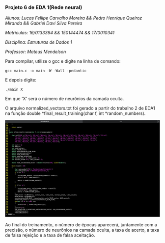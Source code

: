 ### Projeto 6 de EDA 1(Rede neural)



*Alunos: Lucas Fellipe Carvalho Moreira && Pedro Henrique Queiroz Miranda && Gabriel Davi Silva Pereira*



   *Matrículas: 16/0133394 && 150144474 && 17/0010341*



   *Disciplina: Estruturas de Dados 1*



   *Professor: Mateus Mendelson*



Para compilar, utilize o gcc e digite na linha de comando:

```
gcc main.c -o main -W -Wall -pedantic
```



E depois digite:

```
./main X
```

Em que 'X' será o número de neurônios da camada oculta.



O arquivo normalized_vectors.txt foi gerado a partir do trabalho 2 de EDA1 na função double *final_result_training(char f, int *random_numbers).



![VetorNormalizado](Vetores_normalizados.png)

Ao final do treinamento, o número de épocas aparecerá, juntamente com a precisão, o número de neurônios na camada oculta, a taxa de acerto, a taxa de falsa rejeição e a taxa de falsa aceitação.








